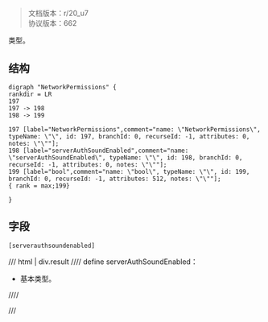 # <!-- md:samp NetworkPermissions -->

> 文档版本：r/20_u7<br/>协议版本：662

<!-- md:samp NetworkPermissions -->类型。

## 结构

```viz
digraph "NetworkPermissions" {
rankdir = LR
197
197 -> 198
198 -> 199

197 [label="NetworkPermissions",comment="name: \"NetworkPermissions\", typeName: \"\", id: 197, branchId: 0, recurseId: -1, attributes: 0, notes: \"\""];
198 [label="serverAuthSoundEnabled",comment="name: \"serverAuthSoundEnabled\", typeName: \"\", id: 198, branchId: 0, recurseId: -1, attributes: 0, notes: \"\""];
199 [label="bool",comment="name: \"bool\", typeName: \"\", id: 199, branchId: 0, recurseId: -1, attributes: 512, notes: \"\""];
{ rank = max;199}

}

```

## 字段

```title='NetworkPermissions'
[serverauthsoundenabled]
```

/// html | div.result
//// define
serverAuthSoundEnabled：<!-- md:samp bool -->

- 基本类型。


////

///

